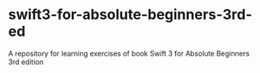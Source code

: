 # swift3-for-absolute-beginners-3rd-ed
A repository for learning exercises of book Swift 3 for Absolute Beginners 3rd edition

